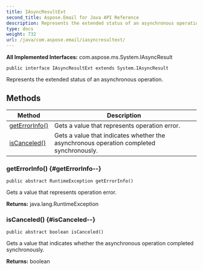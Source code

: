 ```yaml
---
title: IAsyncResultExt
second_title: Aspose.Email for Java API Reference
description: Represents the extended status of an asynchronous operation.
type: docs
weight: 732
url: /java/com.aspose.email/iasyncresultext/
---
```


**All Implemented Interfaces:**
com.aspose.ms.System.IAsyncResult
```
public interface IAsyncResultExt extends System.IAsyncResult
```

Represents the extended status of an asynchronous operation.
## Methods

| Method | Description |
| --- | --- |
| [getErrorInfo()](#getErrorInfo--) | Gets a value that represents operation error. |
| [isCanceled()](#isCanceled--) | Gets a value that indicates whether the asynchronous operation completed synchronously. |
### getErrorInfo() {#getErrorInfo--}
```
public abstract RuntimeException getErrorInfo()
```


Gets a value that represents operation error.

**Returns:**
java.lang.RuntimeException
### isCanceled() {#isCanceled--}
```
public abstract boolean isCanceled()
```


Gets a value that indicates whether the asynchronous operation completed synchronously.

**Returns:**
boolean
